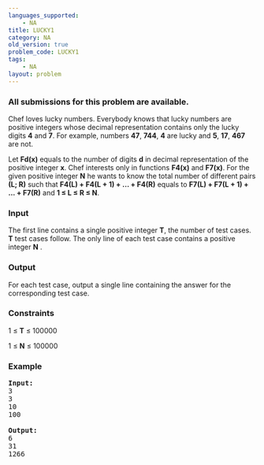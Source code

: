 ```yaml
---
languages_supported:
    - NA
title: LUCKY1
category: NA
old_version: true
problem_code: LUCKY1
tags:
    - NA
layout: problem
---
```

###  All submissions for this problem are available. 

 Chef loves lucky numbers. Everybody knows that lucky numbers are positive integers whose decimal representation contains only the lucky digits **4** and **7**. For example, numbers **47**, **744**, **4** are lucky and **5**, **17**, **467** are not.

 Let **Fd(x)** equals to the number of digits **d** in decimal representation of the positive integer **x**. Chef interests only in functions **F4(x)** and **F7(x)**. For the given positive integer **N** he wants to know the total number of different pairs **(L; R)** such that  **F4(L) + F4(L + 1) + ... + F4(R)** equals to  **F7(L) + F7(L + 1) + ... + F7(R)** and **1 ≤ L ≤ R ≤ N**.

### Input

 The first line contains a single positive integer **T**, the number of test cases. **T** test cases follow. The only line of each test case contains a positive integer **N** .

### Output

 For each test case, output a single line containing the answer for the corresponding test case.

### Constraints

1 ≤ **T** ≤ 100000

1 ≤ **N** ≤ 100000

### Example

<pre>
<b>Input:</b>
3
3
10
100

<b>Output:</b>
6
31
1266

</pre>